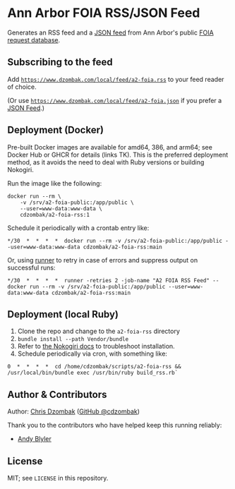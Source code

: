 # Ann Arbor FOIA RSS/JSON Feed

Generates an RSS feed and a [JSON feed](https://jsonfeed.org) from Ann Arbor's public [FOIA request database](https://www.a2gov.org/departments/city-clerk/Pages/FOIA-Requests.aspx).

## Subscribing to the feed

Add [`https://www.dzombak.com/local/feed/a2-foia.rss`](https://www.dzombak.com/local/feed/a2-foia.rss) to your feed reader of choice.

(Or use [`https://www.dzombak.com/local/feed/a2-foia.json`](https://www.dzombak.com/local/feed/a2-foia.json) if you prefer a [JSON Feed](https://jsonfeed.org).)

## Deployment (Docker)

Pre-built Docker images are available for amd64, 386, and arm64; see Docker Hub or GHCR for details (links TK). This is the preferred deployment method, as it avoids the need to deal with Ruby versions or building Nokogiri.

Run the image like the following:

```shell
docker run --rm \
    -v /srv/a2-foia-public:/app/public \
    --user=www-data:www-data \
    cdzombak/a2-foia-rss:1
```

Schedule it periodically with a crontab entry like:

```text
*/30  *  *  *  *  docker run --rm -v /srv/a2-foia-public:/app/public --user=www-data:www-data cdzombak/a2-foia-rss:main
```

Or, using [runner](https://github.com/cdzombak/runner) to retry in case of errors and suppress output on successful runs:

```text
*/30  *  *  *  *  runner -retries 2 -job-name "A2 FOIA RSS Feed" -- docker run --rm -v /srv/a2-foia-public:/app/public --user=www-data:www-data cdzombak/a2-foia-rss:main
```

## Deployment (local Ruby)

1. Clone the repo and change to the `a2-foia-rss` directory
1. `bundle install --path Vendor/bundle`
1. Refer to [the Nokogiri docs](http://www.nokogiri.org/tutorials/installing_nokogiri.html) to troubleshoot installation.
1. Schedule periodically via cron, with something like:

```text
0  *  *  *  *  cd /home/cdzombak/scripts/a2-foia-rss && /usr/local/bin/bundle exec /usr/bin/ruby build_rss.rb`
```

## Author & Contributors

Author: [Chris Dzombak](https://www.dzombak.com) ([GitHub @cdzombak](https://www.github.com/cdzombak))

Thank you to the contributors who have helped keep this running reliably:

- [Andy Blyler](https://github.com/ablyler)

## License

MIT; see `LICENSE` in this repository.
